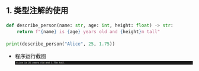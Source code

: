 ## 1. 类型注解的使用
```python
def describe_person(name: str, age: int, height: float) -> str:
    return f"{name} is {age} years old and {height}m tall"

print(describe_person("Alice", 25, 1.75))
```
- 程序运行截图
![程序运行截图](practice_1.png)